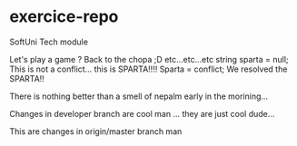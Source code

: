 # exercice-repo
SoftUni Tech module

Let's play a game ? Back to the chopa ;D etc...etc...etc 
string sparta = null;
This is not a conflict... this is SPARTA!!!! 
Sparta = conflict; 
We resolved the SPARTA!!

There is nothing better than a smell of nepalm early in the morining...

Changes in developer branch are cool man ... they are just cool dude...

This are changes in origin/master branch man 






